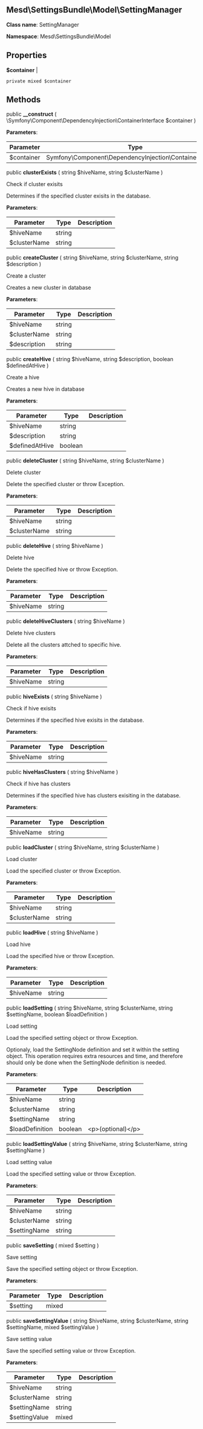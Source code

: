 Mesd\SettingsBundle\Model\SettingManager
---------------

    

    


**Class name**: SettingManager

**Namespace**: Mesd\SettingsBundle\Model









Properties
----------


**$container**  |  



    private mixed $container






Methods
-------


public **__construct** ( \Symfony\Component\DependencyInjection\ContainerInterface $container )











**Parameters**:

| Parameter | Type | Description |
|-----------|------|-------------|
| $container | Symfony\Component\DependencyInjection\ContainerInterface |  |


public **clusterExists** ( string $hiveName, string $clusterName )


Check if cluster exisits

Determines if the specified cluster exisits
in the database.






**Parameters**:

| Parameter | Type | Description |
|-----------|------|-------------|
| $hiveName | string |  |
| $clusterName | string |  |


public **createCluster** ( string $hiveName, string $clusterName, string $description )


Create a cluster

Creates a new cluster in database






**Parameters**:

| Parameter | Type | Description |
|-----------|------|-------------|
| $hiveName | string |  |
| $clusterName | string |  |
| $description | string |  |


public **createHive** ( string $hiveName, string $description, boolean $definedAtHive )


Create a hive

Creates a new hive in database






**Parameters**:

| Parameter | Type | Description |
|-----------|------|-------------|
| $hiveName | string |  |
| $description | string |  |
| $definedAtHive | boolean |  |


public **deleteCluster** ( string $hiveName, string $clusterName )


Delete cluster

Delete the specified cluster or throw Exception.






**Parameters**:

| Parameter | Type | Description |
|-----------|------|-------------|
| $hiveName | string |  |
| $clusterName | string |  |


public **deleteHive** ( string $hiveName )


Delete hive

Delete the specified hive or throw Exception.






**Parameters**:

| Parameter | Type | Description |
|-----------|------|-------------|
| $hiveName | string |  |


public **deleteHiveClusters** ( string $hiveName )


Delete hive clusters

Delete all the clusters attched to specific hive.






**Parameters**:

| Parameter | Type | Description |
|-----------|------|-------------|
| $hiveName | string |  |


public **hiveExists** ( string $hiveName )


Check if hive exisits

Determines if the specified hive exisits
in the database.






**Parameters**:

| Parameter | Type | Description |
|-----------|------|-------------|
| $hiveName | string |  |


public **hiveHasClusters** ( string $hiveName )


Check if hive has clusters

Determines if the specified hive has clusters
exisiting in the database.






**Parameters**:

| Parameter | Type | Description |
|-----------|------|-------------|
| $hiveName | string |  |


public **loadCluster** ( string $hiveName, string $clusterName )


Load cluster

Load the specified cluster or throw Exception.






**Parameters**:

| Parameter | Type | Description |
|-----------|------|-------------|
| $hiveName | string |  |
| $clusterName | string |  |


public **loadHive** ( string $hiveName )


Load hive

Load the specified hive or throw Exception.






**Parameters**:

| Parameter | Type | Description |
|-----------|------|-------------|
| $hiveName | string |  |


public **loadSetting** ( string $hiveName, string $clusterName, string $settingName, boolean $loadDefinition )


Load setting

Load the specified setting object or throw Exception.

Optionaly, load the SettingNode definition and set it within the
setting object. This operation requires extra resources and time,
and therefore should only be done when the SettingNode definition
is needed.






**Parameters**:

| Parameter | Type | Description |
|-----------|------|-------------|
| $hiveName | string |  |
| $clusterName | string |  |
| $settingName | string |  |
| $loadDefinition | boolean | &lt;p&gt;(optional)&lt;/p&gt; |


public **loadSettingValue** ( string $hiveName, string $clusterName, string $settingName )


Load setting value

Load the specified setting value or throw Exception.






**Parameters**:

| Parameter | Type | Description |
|-----------|------|-------------|
| $hiveName | string |  |
| $clusterName | string |  |
| $settingName | string |  |


public **saveSetting** ( mixed $setting )


Save setting

Save the specified setting object or throw Exception.






**Parameters**:

| Parameter | Type | Description |
|-----------|------|-------------|
| $setting | mixed |  |


public **saveSettingValue** ( string $hiveName, string $clusterName, string $settingName, mixed $settingValue )


Save setting value

Save the specified setting value or throw Exception.






**Parameters**:

| Parameter | Type | Description |
|-----------|------|-------------|
| $hiveName | string |  |
| $clusterName | string |  |
| $settingName | string |  |
| $settingValue | mixed |  |

